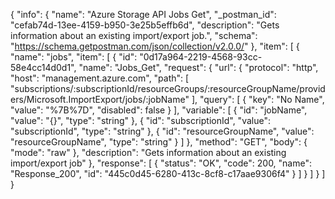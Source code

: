 {
  "info": {
    "name": "Azure Storage API Jobs Get",
    "_postman_id": "cefab74d-13ee-4159-b950-3e25b5effb6d",
    "description": "Gets information about an existing import/export job.",
    "schema": "https://schema.getpostman.com/json/collection/v2.0.0/"
  },
  "item": [
    {
      "name": "jobs",
      "item": [
        {
          "id": "0d17a964-2219-4568-93cc-58e4cc14d0d1",
          "name": "Jobs_Get",
          "request": {
            "url": {
              "protocol": "http",
              "host": "management.azure.com",
              "path": [
                "subscriptions/:subscriptionId/resourceGroups/:resourceGroupName/providers/Microsoft.ImportExport/jobs/:jobName"
              ],
              "query": [
                {
                  "key": "No Name",
                  "value": "%7B%7D",
                  "disabled": false
                }
              ],
              "variable": [
                {
                  "id": "jobName",
                  "value": "{}",
                  "type": "string"
                },
                {
                  "id": "subscriptionId",
                  "value": "subscriptionId",
                  "type": "string"
                },
                {
                  "id": "resourceGroupName",
                  "value": "resourceGroupName",
                  "type": "string"
                }
              ]
            },
            "method": "GET",
            "body": {
              "mode": "raw"
            },
            "description": "Gets information about an existing import/export job"
          },
          "response": [
            {
              "status": "OK",
              "code": 200,
              "name": "Response_200",
              "id": "445c0d45-6280-413c-8cf8-c17aae9306f4"
            }
          ]
        }
      ]
    }
  ]
}